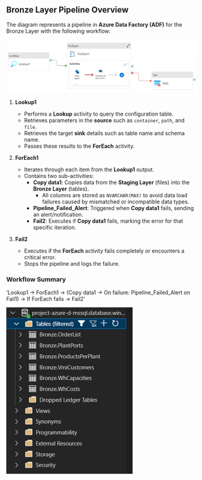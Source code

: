 ## Bronze Layer Pipeline Overview
The diagram represents a pipeline in **Azure Data Factory (ADF)** for the Bronze Layer with the following workflow:

![ADF Staging to Bronze](img_bronze/PL_staging_2_Bronze.png)

1. **Lookup1**
   - Performs a **Lookup** activity to query the configuration table.
   - Retrieves parameters in the **source** such as `container`, `path`, and `file`.
   - Retrieves the target **sink** details such as table name and schema name.
   - Passes these results to the **ForEach** activity.

2. **ForEach1**
   - Iterates through each item from the **Lookup1** output.
   - Contains two sub-activities:
     - **Copy data1**: Copies data from the **Staging Layer** (files) into the **Bronze Layer** (tables).
       - All columns are stored as `NVARCHAR(MAX)` to avoid data load failures caused by mismatched or incompatible data types.
     - **Pipeline_Failed_Alert**: Triggered when **Copy data1** fails, sending an alert/notification.
     - **Fail2**: Executes if **Copy data1** fails, marking the error for that specific iteration.

3. **Fail2**
   - Executes if the **ForEach** activity fails completely or encounters a critical error.
   - Stops the pipeline and logs the failure.

### Workflow Summary

‘Lookup1 → ForEach1 → (Copy data1 → On failure: Pipeline_Failed_Alert on Fail1) → If ForEach fails → Fail2’

![ADF Staging to Bronze](img_bronze/Bronze_Layer.png)